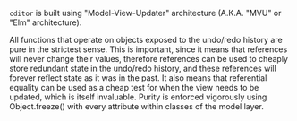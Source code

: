 `cditor` is built using "Model-View-Updater" architecture (A.K.A. "MVU" or "Elm" architecture). 

All functions that operate on objects exposed to the undo/redo history are pure in the strictest sense. 
This is important, since it means that references will never change their values, 
therefore references can be used to cheaply store redundant state in the undo/redo history, 
and these references will forever reflect state as it was in the past. 
It also means that referential equality can be used as a cheap test for when the view needs to be updated, 
which is itself invaluable. 
Purity is enforced vigorously using Object.freeze() with every attribute within classes of the model layer.